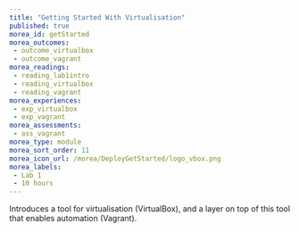 ```yaml
---
title: "Getting Started With Virtualisation"
published: true
morea_id: getStarted
morea_outcomes:
 - outcome_virtualbox
 - outcome_vagrant
morea_readings:
 - reading_lab1intro
 - reading_virtualbox
 - reading_vagrant
morea_experiences:
 - exp_virtualbox
 - exp_vagrant
morea_assessments:
 - ass_vagrant
morea_type: module
morea_sort_order: 11
morea_icon_url: /morea/DeployGetStarted/logo_vbox.png
morea_labels:
 - Lab 1
 - 10 hours
---
```

Introduces a tool for virtualisation (VirtualBox), and a layer on top of this tool that enables automation (Vagrant).


<!--
Before deploying a cloud application, it is a good idea to first develop and test it locally. This can be done by first setting up a "private virtual cloud" (PVC for short), with all the machines you want, provisioned with the server software you need, and your application deployed on them.

In this module we introduce `VirtualBox` as one solution for creating your PVC.

Many virtualisation softwares, and VirtualBox in particular, has a graphical user interface. While this may be desirable in some cases, this makes it difficult to automate the creation of your PVC. Therefore, we also introduce `Vagrant`, which functions as a command-line based layer on top of VirtualBox.
-->